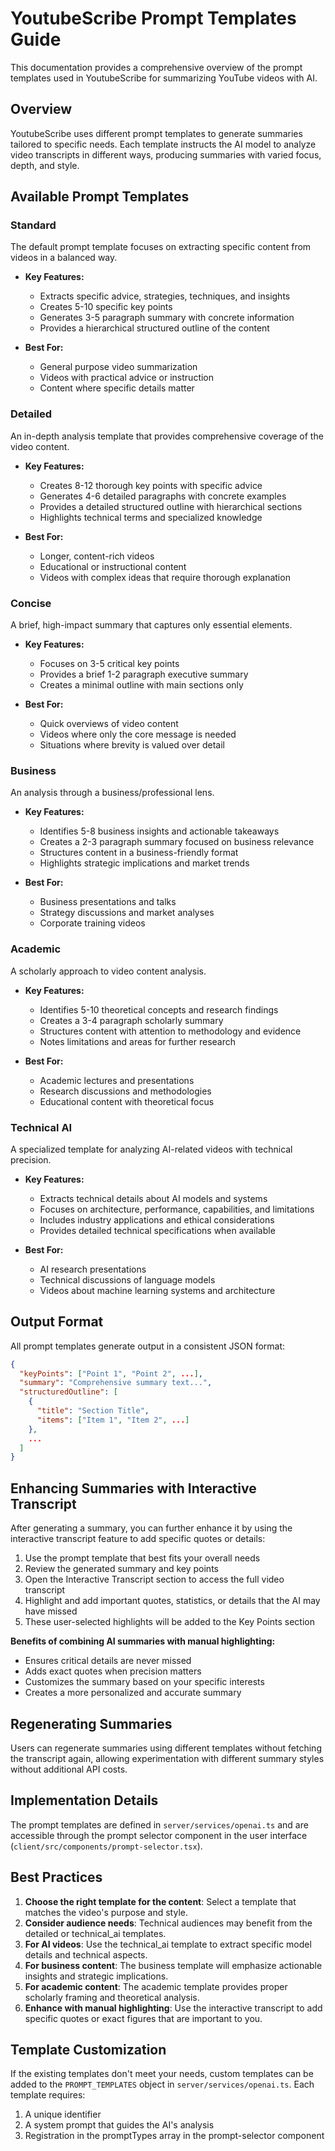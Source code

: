 # YoutubeScribe Prompt Templates Guide

This documentation provides a comprehensive overview of the prompt templates used in YoutubeScribe for summarizing YouTube videos with AI.

## Overview

YoutubeScribe uses different prompt templates to generate summaries tailored to specific needs. Each template instructs the AI model to analyze video transcripts in different ways, producing summaries with varied focus, depth, and style.

## Available Prompt Templates

### Standard
The default prompt template focuses on extracting specific content from videos in a balanced way.

- **Key Features:**
  - Extracts specific advice, strategies, techniques, and insights
  - Creates 5-10 specific key points
  - Generates 3-5 paragraph summary with concrete information
  - Provides a hierarchical structured outline of the content

- **Best For:**
  - General purpose video summarization
  - Videos with practical advice or instruction
  - Content where specific details matter

### Detailed
An in-depth analysis template that provides comprehensive coverage of the video content.

- **Key Features:**
  - Creates 8-12 thorough key points with specific advice
  - Generates 4-6 detailed paragraphs with concrete examples
  - Provides a detailed structured outline with hierarchical sections
  - Highlights technical terms and specialized knowledge

- **Best For:**
  - Longer, content-rich videos
  - Educational or instructional content
  - Videos with complex ideas that require thorough explanation

### Concise
A brief, high-impact summary that captures only essential elements.

- **Key Features:**
  - Focuses on 3-5 critical key points
  - Provides a brief 1-2 paragraph executive summary
  - Creates a minimal outline with main sections only

- **Best For:**
  - Quick overviews of video content
  - Videos where only the core message is needed
  - Situations where brevity is valued over detail

### Business
An analysis through a business/professional lens.

- **Key Features:**
  - Identifies 5-8 business insights and actionable takeaways
  - Creates a 2-3 paragraph summary focused on business relevance
  - Structures content in a business-friendly format
  - Highlights strategic implications and market trends

- **Best For:**
  - Business presentations and talks
  - Strategy discussions and market analyses
  - Corporate training videos

### Academic
A scholarly approach to video content analysis.

- **Key Features:**
  - Identifies 5-10 theoretical concepts and research findings
  - Creates a 3-4 paragraph scholarly summary
  - Structures content with attention to methodology and evidence
  - Notes limitations and areas for further research

- **Best For:**
  - Academic lectures and presentations
  - Research discussions and methodologies
  - Educational content with theoretical focus

### Technical AI
A specialized template for analyzing AI-related videos with technical precision.

- **Key Features:**
  - Extracts technical details about AI models and systems
  - Focuses on architecture, performance, capabilities, and limitations
  - Includes industry applications and ethical considerations
  - Provides detailed technical specifications when available

- **Best For:**
  - AI research presentations
  - Technical discussions of language models
  - Videos about machine learning systems and architecture

## Output Format

All prompt templates generate output in a consistent JSON format:

```json
{
  "keyPoints": ["Point 1", "Point 2", ...],
  "summary": "Comprehensive summary text...",
  "structuredOutline": [
    {
      "title": "Section Title",
      "items": ["Item 1", "Item 2", ...]
    },
    ...
  ]
}
```

## Enhancing Summaries with Interactive Transcript

After generating a summary, you can further enhance it by using the interactive transcript feature to add specific quotes or details:

1. Use the prompt template that best fits your overall needs
2. Review the generated summary and key points
3. Open the Interactive Transcript section to access the full video transcript
4. Highlight and add important quotes, statistics, or details that the AI may have missed
5. These user-selected highlights will be added to the Key Points section

**Benefits of combining AI summaries with manual highlighting:**
- Ensures critical details are never missed
- Adds exact quotes when precision matters
- Customizes the summary based on your specific interests
- Creates a more personalized and accurate summary

## Regenerating Summaries

Users can regenerate summaries using different templates without fetching the transcript again, allowing experimentation with different summary styles without additional API costs.

## Implementation Details

The prompt templates are defined in `server/services/openai.ts` and are accessible through the prompt selector component in the user interface (`client/src/components/prompt-selector.tsx`).

## Best Practices

1. **Choose the right template for the content**: Select a template that matches the video's purpose and style.
2. **Consider audience needs**: Technical audiences may benefit from the detailed or technical_ai templates.
3. **For AI videos**: Use the technical_ai template to extract specific model details and technical aspects.
4. **For business content**: The business template will emphasize actionable insights and strategic implications.
5. **For academic content**: The academic template provides proper scholarly framing and theoretical analysis.
6. **Enhance with manual highlighting**: Use the interactive transcript to add specific quotes or exact figures that are important to you.

## Template Customization

If the existing templates don't meet your needs, custom templates can be added to the `PROMPT_TEMPLATES` object in `server/services/openai.ts`. Each template requires:

1. A unique identifier
2. A system prompt that guides the AI's analysis
3. Registration in the promptTypes array in the prompt-selector component
